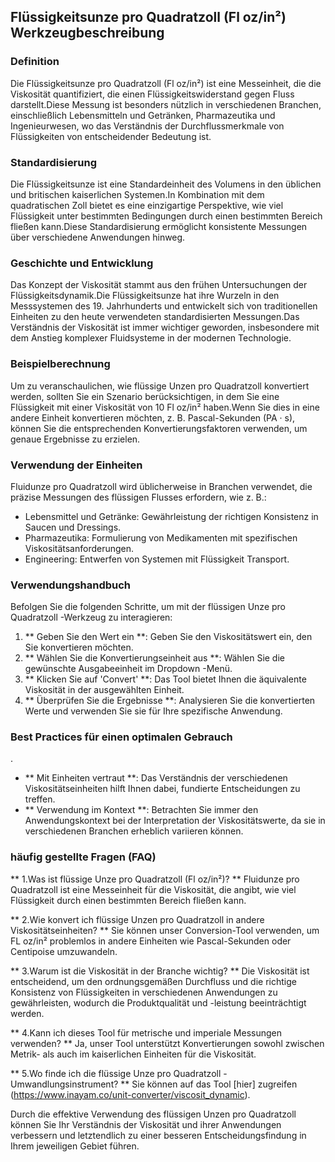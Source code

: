 ## Flüssigkeitsunze pro Quadratzoll (Fl oz/in²) Werkzeugbeschreibung

### Definition
Die Flüssigkeitsunze pro Quadratzoll (Fl oz/in²) ist eine Messeinheit, die die Viskosität quantifiziert, die einen Flüssigkeitswiderstand gegen Fluss darstellt.Diese Messung ist besonders nützlich in verschiedenen Branchen, einschließlich Lebensmitteln und Getränken, Pharmazeutika und Ingenieurwesen, wo das Verständnis der Durchflussmerkmale von Flüssigkeiten von entscheidender Bedeutung ist.

### Standardisierung
Die Flüssigkeitsunze ist eine Standardeinheit des Volumens in den üblichen und britischen kaiserlichen Systemen.In Kombination mit dem quadratischen Zoll bietet es eine einzigartige Perspektive, wie viel Flüssigkeit unter bestimmten Bedingungen durch einen bestimmten Bereich fließen kann.Diese Standardisierung ermöglicht konsistente Messungen über verschiedene Anwendungen hinweg.

### Geschichte und Entwicklung
Das Konzept der Viskosität stammt aus den frühen Untersuchungen der Flüssigkeitsdynamik.Die Flüssigkeitsunze hat ihre Wurzeln in den Messsystemen des 19. Jahrhunderts und entwickelt sich von traditionellen Einheiten zu den heute verwendeten standardisierten Messungen.Das Verständnis der Viskosität ist immer wichtiger geworden, insbesondere mit dem Anstieg komplexer Fluidsysteme in der modernen Technologie.

### Beispielberechnung
Um zu veranschaulichen, wie flüssige Unzen pro Quadratzoll konvertiert werden, sollten Sie ein Szenario berücksichtigen, in dem Sie eine Flüssigkeit mit einer Viskosität von 10 Fl oz/in² haben.Wenn Sie dies in eine andere Einheit konvertieren möchten, z. B. Pascal-Sekunden (PA · s), können Sie die entsprechenden Konvertierungsfaktoren verwenden, um genaue Ergebnisse zu erzielen.

### Verwendung der Einheiten
Fluidunze pro Quadratzoll wird üblicherweise in Branchen verwendet, die präzise Messungen des flüssigen Flusses erfordern, wie z. B.:
- Lebensmittel und Getränke: Gewährleistung der richtigen Konsistenz in Saucen und Dressings.
- Pharmazeutika: Formulierung von Medikamenten mit spezifischen Viskositätsanforderungen.
- Engineering: Entwerfen von Systemen mit Flüssigkeit Transport.

### Verwendungshandbuch
Befolgen Sie die folgenden Schritte, um mit der flüssigen Unze pro Quadratzoll -Werkzeug zu interagieren:
1. ** Geben Sie den Wert ein **: Geben Sie den Viskositätswert ein, den Sie konvertieren möchten.
2. ** Wählen Sie die Konvertierungseinheit aus **: Wählen Sie die gewünschte Ausgabeeinheit im Dropdown -Menü.
3. ** Klicken Sie auf 'Convert' **: Das Tool bietet Ihnen die äquivalente Viskosität in der ausgewählten Einheit.
4. ** Überprüfen Sie die Ergebnisse **: Analysieren Sie die konvertierten Werte und verwenden Sie sie für Ihre spezifische Anwendung.

### Best Practices für einen optimalen Gebrauch
.
- ** Mit Einheiten vertraut **: Das Verständnis der verschiedenen Viskositätseinheiten hilft Ihnen dabei, fundierte Entscheidungen zu treffen.
- ** Verwendung im Kontext **: Betrachten Sie immer den Anwendungskontext bei der Interpretation der Viskositätswerte, da sie in verschiedenen Branchen erheblich variieren können.

### häufig gestellte Fragen (FAQ)

** 1.Was ist flüssige Unze pro Quadratzoll (Fl oz/in²)? **
Fluidunze pro Quadratzoll ist eine Messeinheit für die Viskosität, die angibt, wie viel Flüssigkeit durch einen bestimmten Bereich fließen kann.

** 2.Wie konvert ich flüssige Unzen pro Quadratzoll in andere Viskositätseinheiten? **
Sie können unser Conversion-Tool verwenden, um FL oz/in² problemlos in andere Einheiten wie Pascal-Sekunden oder Centipoise umzuwandeln.

** 3.Warum ist die Viskosität in der Branche wichtig? **
Die Viskosität ist entscheidend, um den ordnungsgemäßen Durchfluss und die richtige Konsistenz von Flüssigkeiten in verschiedenen Anwendungen zu gewährleisten, wodurch die Produktqualität und -leistung beeinträchtigt werden.

** 4.Kann ich dieses Tool für metrische und imperiale Messungen verwenden? **
Ja, unser Tool unterstützt Konvertierungen sowohl zwischen Metrik- als auch im kaiserlichen Einheiten für die Viskosität.

** 5.Wo finde ich die flüssige Unze pro Quadratzoll -Umwandlungsinstrument? **
Sie können auf das Tool [hier] zugreifen (https://www.inayam.co/unit-converter/viscosit_dynamic).

Durch die effektive Verwendung des flüssigen Unzen pro Quadratzoll können Sie Ihr Verständnis der Viskosität und ihrer Anwendungen verbessern und letztendlich zu einer besseren Entscheidungsfindung in Ihrem jeweiligen Gebiet führen.